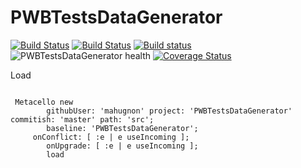 # PWBTestsDataGenerator
 [![Build Status](https://ci.inria.fr/pharo-contribution/job/PWBTestsDataGenerator/badge/icon)](https://ci.inria.fr/pharo-contribution/job/PWBTestsDataGenerator/) 
 [![Build Status](https://travis-ci.com/mahugnon/PWBTestsDataGenerator.svg?branch=master)](https://travis-ci.com/mahugnon/PWBTestsDataGenerator)
 [![Build status](https://ci.appveyor.com/api/projects/status/vfyimbkxqms82p31?svg=true)](https://ci.appveyor.com/project/mahugnon/pwbtestsdatagenerator) 
 ![PWBTestsDataGenerator health](https://github.com/mahugnon/PWBTestsDataGenerator/workflows/PWBTestsDataGenerator%20health/badge.svg)
 [![Coverage Status](https://coveralls.io/repos/github/mahugnon/PWBTestsDataGenerator/badge.svg)](https://coveralls.io/github/mahugnon/PWBTestsDataGenerator)

Load 

```Smalltalk

 Metacello new
    	githubUser: 'mahugnon' project: 'PWBTestsDataGenerator' commitish: 'master' path: 'src';
    	baseline: 'PWBTestsDataGenerator';
	 onConflict: [ :e | e useIncoming ];
        onUpgrade: [ :e | e useIncoming ];
        load
```

